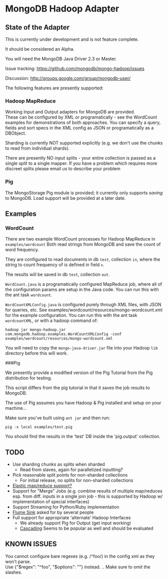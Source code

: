 MongoDB Hadoop Adapter
=======================

State of the Adapter
---------
This is currently under development and is not feature complete.

It should be considered an Alpha.

You will need the MongoDB Java Driver 2.3 or Master.

Issue tracking: https://github.com/mongodb/mongo-hadoop/issues

Discussion: http://groups.google.com/group/mongodb-user/

The following features are presently supported:
   
### Hadoop MapReduce 
Working Input and Output adapters for MongoDB are provided.  
These can be configured by XML or programatically - see the WordCount 
examples for demonstrations of both approaches.
You can specify a query, fields and sort specs in the XML config as JSON
or programatically as a DBObject.

Sharding is currently NOT supported explicitly (e.g. we don't use the chunks
to read from individual shards).

There are presently NO input splits - your entire collection is passed as a single
split to a single mapper. If you have a problem which requires more discreet splits
please email us to describe your problem

### Pig
The MongoStorage Pig module is provided; it currently only supports _saving_ to MongoDB.
Load support will be provided at a later date.


Examples
----------
### WordCount
    
There are two example WordCount processes for Hadoop MapReduce in `examples/wordcount`
Both read strings from MongoDB and save the count of word frequency.

They are configured to read documents in db `test`, collection `in`, where the string to 
count frequency of is defined in field `x`.

The results will be saved in db `test`, collection `out`.

`WordCount.java` is a programatically configured MapReduce job, where all of the configuration
params are setup in the Java code.  You can run this with the ant task `wordcount`.

`WordCountXMLConfig.java` is configured purely through XML files, with JSON for queries, etc.
See examples/wordcount/resources/mongo-wordcount.xml for the example configuration. 
You can run this with the ant task `wordcountXML`, or with a hadoop command of:

    hadoop jar mongo-hadoop.jar com.mongodb.hadoop.examples.WordCountXMLConfig -conf examples/wordcount/resources/mongo-wordcount.xml

You will need to copy the `mongo-java-driver.jar` file into your Hadoop `lib` directory before this will work.

###Pig

We presently provide a modified version of the Pig Tutorial from the Pig distribution for testing.

This script differs from the pig tutorial in that it saves the job results to MongoDB.

The use of Pig assumes you have Hadoop & Pig installed and setup on your machine...

Make sure you've built using `ant jar` and then run:


    pig -x local examples/test.pig


You should find the results in the 'test' DB inside the 'pig.output' collection.

TODO
----------
- Use sharding chunks as splits when sharded
  * Read from slaves, again for parallelized inputting?
- Pick reasonable split points for non-sharded collections
  * For initial release, no splits for non-sharded collections
- [Elastic map/reduce support?](http://aws.amazon.com/elasticmapreduce/faqs)
- Support for "Merge" Jobs (e.g. combine results of multiple map/reduces esp. from diff. inputs in a single join job - this is supported by Hadoop w/ implementation of special interfaces)
- Support Streaming for Python/Ruby implementation
- [Flume Sink](http://www.cloudera.com/blog/2010/07/whats-new-in-cdh3b2-flume/) asked for by several people
- Full support for appropriate 'alternate' Hadoop Interfaces
  * We already support Pig for Output (get input working)
  * [Cascading](http://www.cascading.org/) Seems to be popular as well and should be evaluated


KNOWN ISSUES
--------------

You cannot configure bare regexes (e.g. /^foo/) in the config xml as they won't parse.  
Use {"$regex": "^foo", "$options": ""} instead. .. Make sure to omit the slashes.

